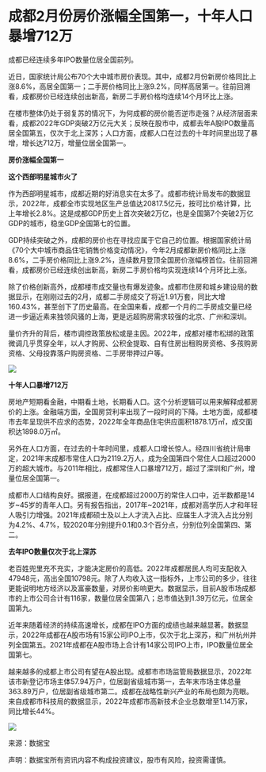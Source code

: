 # 成都2月份房价涨幅全国第一，十年人口暴增712万

成都已经连续多年IPO数量位居全国前列。

近日，国家统计局公布70个大中城市房价表现。其中，成都2月份新房价格同比上涨8.6%，高居全国第一；二手房价格同比上涨9.2%，同样高居第一。往前回溯看，成都房价已经连续创出新高，新房二手房价格均连续14个月环比上涨。

在楼市整体仍处于弱复苏的情况下，为何成都的房价能否逆市走强？从经济层面来看，成都2022年GDP突破2万亿元大关；反映在股市中，成都去年A股IPO数量高居全国第五，仅次于北上深苏；人口方面，成都人口在过去的十年时间里出现了暴增，增长达712万，增量位居全国第一。

**房价涨幅全国第一**

**这个西部明星城市火了**

作为西部明星城市，成都近期的好消息实在太多了。成都市统计局发布的数据显示，2022年，成都全市实现地区生产总值达20817.5亿元，按可比价格计算，比上年增长2.8%。这是成都GDP历史上首次突破2万亿，也是全国第7个突破2万亿GDP的城市，稳坐GDP全国第七的位置。

GDP持续突破之外，成都的房价也在寻找应属于它自己的位置。根据国家统计局《70个大中城市商品住宅销售价格变动情况》，今年2月成都新房价格同比上涨8.6%，二手房价格同比上涨9.2%，连续数月登顶全国房价涨幅榜首位。往前回溯看，成都房价已经连续创出新高，新房二手房价格均实现连续14个月环比上涨。

除了价格创新高外，成都楼市成交量也有爆发迹象。成都市住房和城乡建设局的数据显示，在刚刚过去的2月，成都二手房成交了将近1.91万套，同比大增160.43%，甚至创下了历史最高。在全国来看，成都一个月的二手房成交量已经进一步逼近素来独领风骚的上海，更是远超购房需求较强的北京、广州和深圳。

量价齐升的背后，楼市调控政策放松或是主因。2022年，成都对楼市松绑的政策微调几乎贯穿全年，以人才购房、公积金提取、自有住房出租购房资格、多孩购房资格、父母投靠落户购房资格、二手房带押过户等。

![](https://inews.gtimg.com/newsapp_bt/0/15755136858/1000)

**十年人口暴增712万**

房地产短期看金融，中期看土地，长期看人口。这个分析逻辑可以用来解释成都房价的上涨。金融端方面，全国房贷利率出现了一段时间的下降。土地方面，成都楼市去年呈现供不应求的态势，2022年全年商品住宅供应面积1878.1万㎡，成交面积达1898.0万㎡。

另外在人口方面，在过去的十年时间里，成都人口增长惊人。经四川省统计局审定，2021年末成都市常住人口为2119.2万人，成为全国第四个常住人口超过2000万的超大城市。与2011年相比，成都常住人口暴增712万，超过了深圳和广州，增量位居全国第一。

成都市人口结构良好。据报道，在成都超过2000万的常住人口中，近半数都是14岁~45岁的青年人口。另有报告指出，2017年~2021年，成都对高学历人才和年轻人吸引力增强。2021年成都硕士及以上人才流入占比、应届生人才流入占比分别为4.2%、4.7%，较2020年分别提升0.1和0.3个百分点，分别位列全国第四、第二。

**去年IPO数量仅次于北上深苏**

老百姓兜里充不充实，才能决定房价的高低。2022年成都居民人均可支配收入47948元，高出全国10798元。除了人均收入这一指标外，上市公司的多少，往往更能说明地方经济以及富豪数量，对房价影响更大。数据显示，目前A股市场成都市的上市公司合计有116家，数量位居全国第八；总市值达到1.39万亿元，位居全国第九。

近年来随着经济的持续高速增长，成都在IPO方面的成绩也越来越显著。数据显示，2022年成都在A股市场有15家公司IPO上市，仅次于北上深苏，和广州杭州并列全国第五。2021年成都在A股市场上合计有14家公司IPO上市，IPO数量位居全国第七。

越来越多的成都上市公司有望在A股出现。成都市市场监管局数据显示，2022年该市新登记市场主体57.94万户，位居副省级城市第一，去年末市场主体总量363.89万户，位居副省级城市第二。成都在战略性新兴产业的布局也颇为亮眼。来自成都市科技局的数据显示，2022年成都市高新技术企业总数增至1.14万家，同比增长44%。

![](https://inews.gtimg.com/newsapp_bt/0/15755136865/1000)

来源：数据宝

声明：数据宝所有资讯内容不构成投资建议，股市有风险，投资需谨慎。

